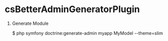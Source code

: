 csBetterAdminGeneratorPlugin
============================

1) Generate Module

    $ php symfony doctrine:generate-admin myapp MyModel --theme=slim